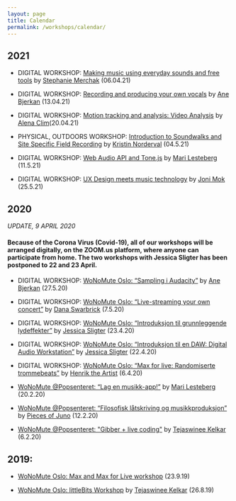```yaml
---
layout: page
title: Calendar
permalink: /workshops/calendar/
---
```


## 2021


* DIGITAL WORKSHOP: [Making music using everyday sounds and free tools](http://wonomute.no/workshops/stephanie-merchak-workshop) by [Stephanie Merchak](/directory-of-wonomute/stephanie-merchak/) (06.04.21)

* DIGITAL WORKSHOP: [Recording and producing your own vocals](http://wonomute.no/workshops/ane-bjerkan-workshop) by [Ane Bjerkan](/directory-of-wonomute/ane-bjerkan/) (13.04.21)

* DIGITAL WORKSHOP: [Motion tracking and analysis: Video Analysis](http://wonomute.no/workshops/alena-clim-workshop) by [Alena Clim](/directory-of-wonomute/alena-clim/)(20.04.21)

* PHYSICAL, OUTDOORS WORKSHOP: [Introduction to Soundwalks and Site Specific Field Recording](http://wonomute.no/workshops/kristin-norderval-workshop) by [Kristin Norderval](/directory-of-wonomute/kristin-norderval/) (04.5.21)

* DIGITAL WORKSHOP: [Web Audio API and Tone.js](http://wonomute.no/workshops/mari-lesteberg-workshop) by [Mari Lesteberg](/directory-of-wonomute/mari-lesteberg/) (11.5.21)

* DIGITAL WORKSHOP: [UX Design meets music technology](http://wonomute.no/workshops/joni-mok-workshop) by [Joni Mok](/directory-of-wonomute/joni-mok/) (25.5.21)


## 2020

_UPDATE, 9 APRIL 2020_ 
#### Because of the Corona Virus (Covid-19), all of our workshops will be arranged digitally, on the ZOOM.us platform, where anyone can participate from home. The two workshops with Jessica Sligter has been postponed to 22 and 23 April. 

* DIGITAL WORKSHOP: [WoNoMute Oslo: “Sampling i Audacity”](https://www.hf.uio.no/imv/english/research/news-and-events/events/other/wonomute/workshops/2020/sampling-i-audacity/index.html) by [Ane Bjerkan](/directory-of-wonomute/ane-bjerkan/) (27.5.20)

* DIGITAL WORKSHOP: [WoNoMute Oslo: “Live-streaming your own concert”](https://www.hf.uio.no/imv/english/research/news-and-events/events/other/wonomute/workshops/2020/live-streaming/index.html) by [Dana Swarbrick](https://danaswarbrick.com/) (7.5.20)

* DIGITAL WORKSHOP: [WoNoMute Oslo: “Introduksjon til grunnleggende lydeffekter”](https://www.hf.uio.no/imv/english/research/news-and-events/events/other/wonomute/workshops/2020/daweffects/index.html) by [Jessica Sligter](https://open.spotify.com/artist/48iIbouLgLgL2jeZQ7OaTO) (23.4.20)

* DIGITAL WORKSHOP: [WoNoMute Oslo: “Introduksjon til en DAW: Digital Audio Workstation”](https://www.hf.uio.no/imv/english/research/news-and-events/events/other/wonomute/workshops/2020/dawintro/index.html) by [Jessica Sligter](https://open.spotify.com/artist/48iIbouLgLgL2jeZQ7OaTO) (22.4.20)

* DIGITAL WORKSHOP: [WoNoMute Oslo: “Max for live: Randomiserte trommebeats”](https://www.hf.uio.no/imv/english/research/news-and-events/events/other/wonomute/workshops/2020/max-for-live/index.html) by [Henrik the Artist](https://www.facebook.com/henriktheartist) (6.4.20)

* [WoNoMute @Popsenteret: “Lag en musikk-app!”](https://www.hf.uio.no/imv/english/research/news-and-events/events/other/wonomute/workshops/2020/Popsenteret/musikkapp/index.html) by [Mari Lesteberg](/directory-of-wonomute/mari-lesteberg/) (20.2.20)

* [WoNoMute @Popsenteret: “Filosofisk låtskriving og musikkproduksjon”](https://www.hf.uio.no/imv/english/research/news-and-events/events/other/wonomute/workshops/2020/Popsenteret/latskriving/) by [Pieces of Juno](https://www.junojensen.com/) (12.2.20)

* [WoNoMute @Popsenteret: "Gibber + live coding"](https://www.hf.uio.no/imv/english/research/news-and-events/events/other/wonomute/workshops/2020/Popsenteret/livekoding/index.html) by [Tejaswinee Kelkar](/directory-of-wonomute/tejaswinee-kelkar/) (6.2.20)



## 2019:

* [WoNoMute Oslo: Max and Max for Live workshop](https://www.hf.uio.no/imv/english/research/news-and-events/events/other/wonomute/workshops/2019/max/) (23.9.19)

* [WoNoMute Oslo: littleBits Workshop](https://www.hf.uio.no/imv/english/research/news-and-events/events/other/wonomute/workshops/2019/littlebits/) by [Tejaswinee Kelkar](/directory-of-wonomute/tejaswinee-kelkar/) (26.8.19)

